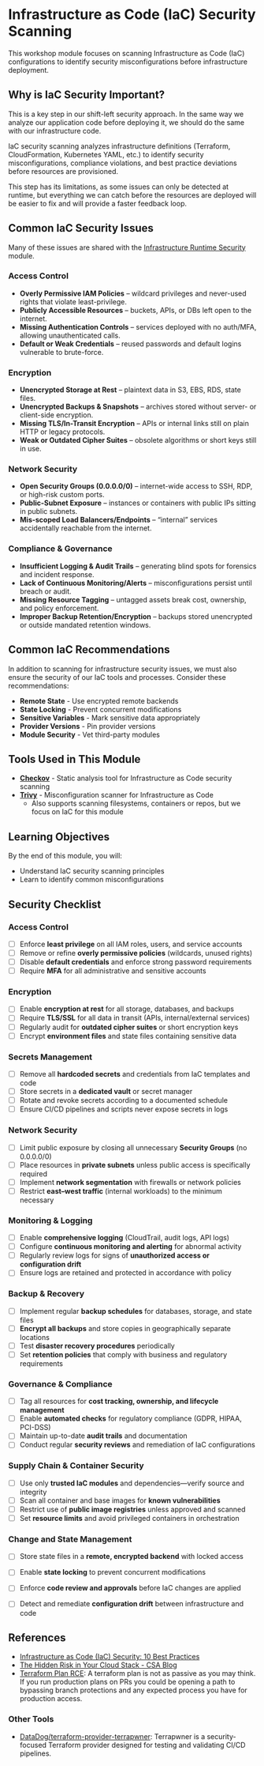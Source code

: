 # Infrastructure as Code (IaC) Security Scanning

This workshop module focuses on scanning Infrastructure as Code (IaC) configurations to identify security misconfigurations before infrastructure deployment.
 
## Why is IaC Security Important?
This is a key step in our shift-left security approach. In the same way we analyze our application code before deploying it, we should do the same with our infrastructure code.

IaC security scanning analyzes infrastructure definitions (Terraform, CloudFormation, Kubernetes YAML, etc.) to identify security misconfigurations, compliance violations, and best practice deviations before resources are provisioned.

This step has its limitations, as some issues can only be detected at runtime, but everything we can catch before the resources are deployed will be easier to fix and will provide a faster feedback loop.

## Common IaC Security Issues

Many of these issues are shared with the [Infrastructure Runtime Security](../runtime_infra_scan/) module.

### Access Control
- **Overly Permissive IAM Policies** – wildcard privileges and never-used rights that violate least-privilege.
- **Publicly Accessible Resources** – buckets, APIs, or DBs left open to the internet.
- **Missing Authentication Controls** – services deployed with no auth/MFA, allowing unauthenticated calls.
- **Default or Weak Credentials** – reused passwords and default logins vulnerable to brute-force.

### Encryption
- **Unencrypted Storage at Rest** – plaintext data in S3, EBS, RDS, state files.
- **Unencrypted Backups & Snapshots** – archives stored without server- or client-side encryption.
- **Missing TLS/In-Transit Encryption** – APIs or internal links still on plain HTTP or legacy protocols.
- **Weak or Outdated Cipher Suites** – obsolete algorithms or short keys still in use.

### Network Security
- **Open Security Groups (0.0.0.0/0)** – internet-wide access to SSH, RDP, or high-risk custom ports.
- **Public-Subnet Exposure** – instances or containers with public IPs sitting in public subnets.
- **Mis-scoped Load Balancers/Endpoints** – “internal” services accidentally reachable from the internet.

### Compliance & Governance
- **Insufficient Logging & Audit Trails** – generating blind spots for forensics and incident response.
- **Lack of Continuous Monitoring/Alerts** – misconfigurations persist until breach or audit.
- **Missing Resource Tagging** – untagged assets break cost, ownership, and policy enforcement.
- **Improper Backup Retention/Encryption** – backups stored unencrypted or outside mandated retention windows.

## Common IaC Recommendations

In addition to scanning for infrastructure security issues, we must also ensure the security of our IaC tools and processes. Consider these recommendations:

- **Remote State** - Use encrypted remote backends
- **State Locking** - Prevent concurrent modifications
- **Sensitive Variables** - Mark sensitive data appropriately
- **Provider Versions** - Pin provider versions
- **Module Security** - Vet third-party modules

## Tools Used in This Module

- [**Checkov**](https://github.com/bridgecrewio/checkov) - Static analysis tool for Infrastructure as Code security scanning
- [**Trivy**](https://github.com/aquasecurity/trivy) - Misconfiguration scanner for Infrastructure as Code
  - Also supports scanning filesystems, containers or repos, but we focus on IaC for this module


## Learning Objectives

By the end of this module, you will:
- Understand IaC security scanning principles
- Learn to identify common misconfigurations


## Security Checklist

### Access Control

- [ ] Enforce **least privilege** on all IAM roles, users, and service accounts
- [ ] Remove or refine **overly permissive policies** (wildcards, unused rights)
- [ ] Disable **default credentials** and enforce strong password requirements
- [ ] Require **MFA** for all administrative and sensitive accounts

### Encryption

- [ ] Enable **encryption at rest** for all storage, databases, and backups
- [ ] Require **TLS/SSL** for all data in transit (APIs, internal/external services)
- [ ] Regularly audit for **outdated cipher suites** or short encryption keys
- [ ] Encrypt **environment files** and state files containing sensitive data

### Secrets Management

- [ ] Remove all **hardcoded secrets** and credentials from IaC templates and code
- [ ] Store secrets in a **dedicated vault** or secret manager
- [ ] Rotate and revoke secrets according to a documented schedule
- [ ] Ensure CI/CD pipelines and scripts never expose secrets in logs

### Network Security

- [ ] Limit public exposure by closing all unnecessary **Security Groups** (no 0.0.0.0/0)
- [ ] Place resources in **private subnets** unless public access is specifically required
- [ ] Implement **network segmentation** with firewalls or network policies
- [ ] Restrict **east–west traffic** (internal workloads) to the minimum necessary

### Monitoring & Logging

- [ ] Enable **comprehensive logging** (CloudTrail, audit logs, API logs)
- [ ] Configure **continuous monitoring and alerting** for abnormal activity
- [ ] Regularly review logs for signs of **unauthorized access or configuration drift**
- [ ] Ensure logs are retained and protected in accordance with policy

### Backup & Recovery

- [ ] Implement regular **backup schedules** for databases, storage, and state files
- [ ] **Encrypt all backups** and store copies in geographically separate locations
- [ ] Test **disaster recovery procedures** periodically
- [ ] Set **retention policies** that comply with business and regulatory requirements

### Governance & Compliance

- [ ] Tag all resources for **cost tracking, ownership, and lifecycle management**
- [ ] Enable **automated checks** for regulatory compliance (GDPR, HIPAA, PCI-DSS)
- [ ] Maintain up-to-date **audit trails** and documentation
- [ ] Conduct regular **security reviews** and remediation of IaC configurations

### Supply Chain & Container Security

- [ ] Use only **trusted IaC modules** and dependencies—verify source and integrity
- [ ] Scan all container and base images for **known vulnerabilities**
- [ ] Restrict use of **public image registries** unless approved and scanned
- [ ] Set **resource limits** and avoid privileged containers in orchestration

### Change and State Management

- [ ] Store state files in a **remote, encrypted backend** with locked access
- [ ] Enable **state locking** to prevent concurrent modifications
- [ ] Enforce **code review and approvals** before IaC changes are applied
- [ ] Detect and remediate **configuration drift** between infrastructure and code


## References
- [Infrastructure as Code (IaC) Security: 10 Best Practices](https://spacelift.io/blog/infrastructure-as-code-iac-security)
- [The Hidden Risk in Your Cloud Stack - CSA Blog](https://checkred.com/resources/blog/the-hidden-risk-in-your-cloud-stack-how-overlooked-aws-resources-become-entry-points-for-hackers/) <!-- trufflehog:ignore -->
- [Terraform Plan RCE](https://alex.kaskaso.li/post/terraform-plan-rce): A terraform plan is not as passive as you may think. If you run production plans on PRs you could be opening a path to bypassing branch protections and any expected process you have for production access.

### Other Tools
- [DataDog/terraform-provider-terrapwner](https://github.com/DataDog/terraform-provider-terrapwner): Terrapwner is a security-focused Terraform provider designed for testing and validating CI/CD pipelines.
